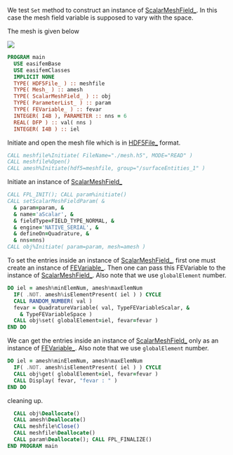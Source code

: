 We test `Set` method to construct an instance of [ScalarMeshField_](ScalarMeshField_). In this case the mesh field variable is supposed to vary with the space.

The mesh is given below

![](./figures/mesh.png)

```fortran
PROGRAM main
  USE easifemBase
  USE easifemClasses
  IMPLICIT NONE
  TYPE( HDF5File_ ) :: meshfile
  TYPE( Mesh_ ) :: amesh
  TYPE( ScalarMeshField_ ) :: obj
  TYPE( ParameterList_ ) :: param
  TYPE( FEVariable_ ) :: fevar
  INTEGER( I4B ), PARAMETER :: nns = 6
  REAL( DFP ) :: val( nns )
  INTEGER( I4B ) :: iel
```

Initiate and open the mesh file which is in [HDF5File_](../HDF5File/HDF5File_.md) format.

```fortran
CALL meshfile%Initiate( FileName="./mesh.h5", MODE="READ" )
CALL meshfile%Open()
CALL amesh%Initiate(hdf5=meshfile, group="/surfaceEntities_1" )
```

Initiate an instance of [ScalarMeshField_](ScalarMeshField_)

```fortran
CALL FPL_INIT(); CALL param%initiate()
CALL setScalarMeshFieldParam( &
  & param=param, &
  & name='aScalar', &
  & fieldType=FIELD_TYPE_NORMAL, &
  & engine='NATIVE_SERIAL', &
  & defineOn=Quadrature, &
  & nns=nns)
CALL obj%Initiate( param=param, mesh=amesh )
```

To set the entries inside an instance of [ScalarMeshField_](ScalarMeshField_), first one must create an instance of [FEVariable_](../FEVariable/FEVariable_.md). Then one can pass this FEVariable to the instance of [ScalarMeshField_](ScalarMeshField_). Also note that we use `globalElement` number.

```fortran
DO iel = amesh%minElemNum, amesh%maxElemNum
  IF( .NOT. amesh%isElementPresent( iel ) ) CYCLE
  CALL RANDOM_NUMBER( val )
  fevar = QuadratureVariable( val, TypeFEVariableScalar, &
    & TypeFEVariableSpace )
  CALL obj%set( globalElement=iel, fevar=fevar )
END DO
```

We can get the entries inside an instance of [ScalarMeshField_](ScalarMeshField_) only as an instance of [FEVariable_](../FEVariable/FEVariable_.md). Also note that we use `globalElement` number.

```fortran
DO iel = amesh%minElemNum, amesh%maxElemNum
  IF( .NOT. amesh%isElementPresent( iel ) ) CYCLE
  CALL obj%get( globalElement=iel, fevar=fevar )
  CALL Display( fevar, "fevar : " )
END DO
```

cleaning up.

```fortran
  CALL obj%Deallocate()
  CALL amesh%Deallocate()
  CALL meshfile%Close()
  CALL meshfile%Deallocate()
  CALL param%Deallocate(); CALL FPL_FINALIZE()
END PROGRAM main
```
